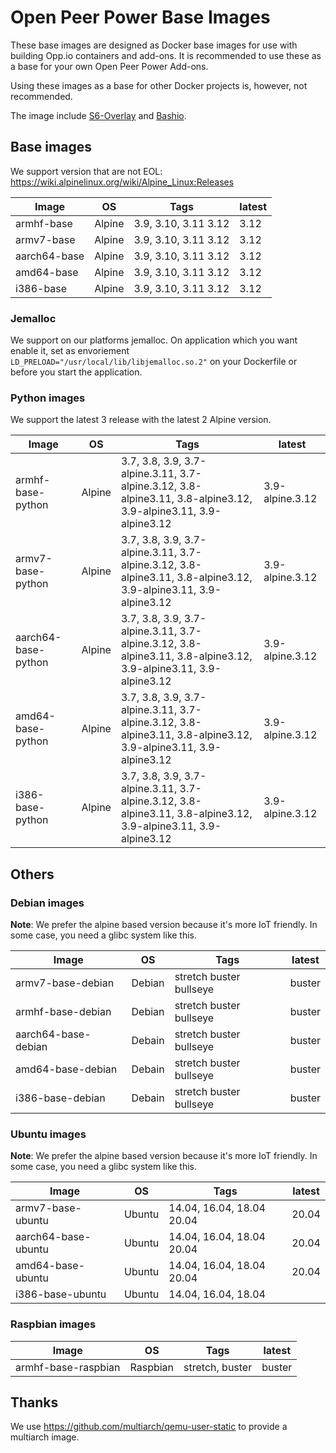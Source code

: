 # Open Peer Power Base Images

These base images are designed as Docker base images for use with building Opp.io containers and add-ons.
It is recommended to use these as a base for your own Open Peer Power Add-ons. 

Using these images as a base for other Docker projects is, however, not recommended.

The image include [S6-Overlay](https://github.com/just-containers/s6-overlay) and [Bashio](https://github.com/openpeerpower/bashio).

## Base images

We support version that are not EOL: https://wiki.alpinelinux.org/wiki/Alpine_Linux:Releases

| Image | OS | Tags | latest |
|-------|----|------|--------|
| armhf-base | Alpine | 3.9, 3.10, 3.11 3.12 | 3.12 |
| armv7-base | Alpine | 3.9, 3.10, 3.11 3.12 | 3.12 |
| aarch64-base | Alpine | 3.9, 3.10, 3.11 3.12 | 3.12 |
| amd64-base | Alpine | 3.9, 3.10, 3.11 3.12 | 3.12 |
| i386-base | Alpine | 3.9, 3.10, 3.11 3.12 | 3.12 |

### Jemalloc

We support on our platforms jemalloc. On application which you want enable it, set as envoriement `LD_PRELOAD="/usr/local/lib/libjemalloc.so.2"` on your Dockerfile or before you start the application.

### Python images

We support the latest 3 release with the latest 2 Alpine version.

| Image | OS | Tags | latest |
|-------|----|------|--------|
| armhf-base-python | Alpine | 3.7, 3.8, 3.9, 3.7-alpine.3.11, 3.7-alpine.3.12, 3.8-alpine3.11, 3.8-alpine3.12, 3.9-alpine3.11, 3.9-alpine3.12 | 3.9-alpine.3.12 |
| armv7-base-python | Alpine | 3.7, 3.8, 3.9, 3.7-alpine.3.11, 3.7-alpine.3.12, 3.8-alpine3.11, 3.8-alpine3.12, 3.9-alpine3.11, 3.9-alpine3.12 | 3.9-alpine.3.12 |
| aarch64-base-python | Alpine | 3.7, 3.8, 3.9, 3.7-alpine.3.11, 3.7-alpine.3.12, 3.8-alpine3.11, 3.8-alpine3.12, 3.9-alpine3.11, 3.9-alpine3.12 | 3.9-alpine.3.12 |
| amd64-base-python | Alpine | 3.7, 3.8, 3.9, 3.7-alpine.3.11, 3.7-alpine.3.12, 3.8-alpine3.11, 3.8-alpine3.12, 3.9-alpine3.11, 3.9-alpine3.12 | 3.9-alpine.3.12 |
| i386-base-python | Alpine | 3.7, 3.8, 3.9, 3.7-alpine.3.11, 3.7-alpine.3.12, 3.8-alpine3.11, 3.8-alpine3.12, 3.9-alpine3.11, 3.9-alpine3.12 | 3.9-alpine.3.12 |

## Others

### Debian images

**Note**: We prefer the alpine based version because it's more IoT friendly. In some case, you need a glibc system like this.

| Image | OS | Tags | latest |
|-------|----|------|--------|
| armv7-base-debian | Debian | stretch buster bullseye | buster |
| armhf-base-debian | Debian | stretch buster bullseye | buster |
| aarch64-base-debian | Debain | stretch buster bullseye | buster |
| amd64-base-debian | Debain | stretch buster bullseye | buster |
| i386-base-debian | Debain | stretch buster bullseye | buster |

### Ubuntu images

**Note**: We prefer the alpine based version because it's more IoT friendly. In some case, you need a glibc system like this.

| Image | OS | Tags | latest |
|-------|----|------|--------|
| armv7-base-ubuntu | Ubuntu | 14.04, 16.04, 18.04 20.04 | 20.04 |
| aarch64-base-ubuntu | Ubuntu | 14.04, 16.04, 18.04 20.04 | 20.04 |
| amd64-base-ubuntu | Ubuntu | 14.04, 16.04, 18.04 20.04 | 20.04 |
| i386-base-ubuntu | Ubuntu | 14.04, 16.04, 18.04 | |

### Raspbian images

| Image | OS | Tags | latest |
|-------|----|------|--------|
| armhf-base-raspbian | Raspbian | stretch, buster | buster |

## Thanks

We use https://github.com/multiarch/qemu-user-static to provide a multiarch image. 
